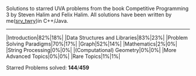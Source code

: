 Solutions to starred UVA problems from the book Competitive Programming 3 by Steven Halim and Felix Halim.
All solutions have been written by me([srv_twry](http://uhunt.felix-halim.net/id/858493))in C++/Java.

___
|Introduction|82%|18%|
|Data Structures and Libraries|83%|23%|
|Problem Solving Paradigms|70%|17%|
|Graph|52%|14%|
|Mathematics|2%|0%|
|String Processing|0%|0%|
|(Computational) Geometry|0%|0%|
|More Advanced Topics|0%|0%|
|Rare Topics|1%|1%|

Starred Problems solved: **144**/**459**